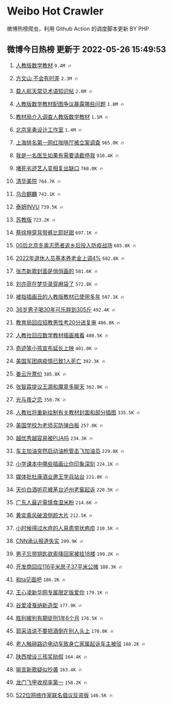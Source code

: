 # Weibo Hot Crawler 



微博热榜爬虫，利用 Github Action 的调度脚本更新 BY PHP 


## 微博今日热榜 更新于 2022-05-26 15:49:53 
1. [人教版数学教材](https://s.weibo.com/weibo?q=%23%E4%BA%BA%E6%95%99%E7%89%88%E6%95%B0%E5%AD%A6%E6%95%99%E6%9D%90%23&Refer=top) `9.4M 🔥` 

1. [方文山 不会有时差](https://s.weibo.com/weibo?q=%E6%96%B9%E6%96%87%E5%B1%B1%20%E4%B8%8D%E4%BC%9A%E6%9C%89%E6%97%B6%E5%B7%AE&Refer=top) `2.3M 🔥` 

1. [载人航天常见术语知识帖](https://s.weibo.com/weibo?q=%23%E8%BD%BD%E4%BA%BA%E8%88%AA%E5%A4%A9%E5%B8%B8%E8%A7%81%E6%9C%AF%E8%AF%AD%E7%9F%A5%E8%AF%86%E5%B8%96%23&Refer=top) `2.0M 🔥` 

1. [人教版数学教材配图争议暴露哪些问题](https://s.weibo.com/weibo?q=%23%E4%BA%BA%E6%95%99%E7%89%88%E6%95%B0%E5%AD%A6%E6%95%99%E6%9D%90%E9%85%8D%E5%9B%BE%E4%BA%89%E8%AE%AE%E6%9A%B4%E9%9C%B2%E5%93%AA%E4%BA%9B%E9%97%AE%E9%A2%98%23&Refer=top) `1.8M 🔥` 

1. [教材局介入调查人教版数学教材](https://s.weibo.com/weibo?q=%23%E6%95%99%E6%9D%90%E5%B1%80%E4%BB%8B%E5%85%A5%E8%B0%83%E6%9F%A5%E4%BA%BA%E6%95%99%E7%89%88%E6%95%B0%E5%AD%A6%E6%95%99%E6%9D%90%23&Refer=top) `1.5M 🔥` 

1. [北京吴勇设计工作室](https://s.weibo.com/weibo?q=%23%E5%8C%97%E4%BA%AC%E5%90%B4%E5%8B%87%E8%AE%BE%E8%AE%A1%E5%B7%A5%E4%BD%9C%E5%AE%A4%23&Refer=top) `1.4M 🔥` 

1. [上海排名第一网红咖啡厅被立案调查](https://s.weibo.com/weibo?q=%23%E4%B8%8A%E6%B5%B7%E6%8E%92%E5%90%8D%E7%AC%AC%E4%B8%80%E7%BD%91%E7%BA%A2%E5%92%96%E5%95%A1%E5%8E%85%E8%A2%AB%E7%AB%8B%E6%A1%88%E8%B0%83%E6%9F%A5%23&Refer=top) `965.0K 🔥` 

1. [我是一名医生如果有需要请截停我](https://s.weibo.com/weibo?q=%23%E6%88%91%E6%98%AF%E4%B8%80%E5%90%8D%E5%8C%BB%E7%94%9F%E5%A6%82%E6%9E%9C%E6%9C%89%E9%9C%80%E8%A6%81%E8%AF%B7%E6%88%AA%E5%81%9C%E6%88%91%23&Refer=top) `910.4K 🔥` 

1. [堵死劣迹艺人变相复出缺口](https://s.weibo.com/weibo?q=%23%E5%A0%B5%E6%AD%BB%E5%8A%A3%E8%BF%B9%E8%89%BA%E4%BA%BA%E5%8F%98%E7%9B%B8%E5%A4%8D%E5%87%BA%E7%BC%BA%E5%8F%A3%23&Refer=top) `768.0K 🔥` 

1. [清华美院](https://s.weibo.com/weibo?q=%23%E6%B8%85%E5%8D%8E%E7%BE%8E%E9%99%A2%23&Refer=top) `764.7K 🔥` 

1. [乌合麒麟](https://s.weibo.com/weibo?q=%E4%B9%8C%E5%90%88%E9%BA%92%E9%BA%9F&Refer=top) `743.1K 🔥` 

1. [泰妍INVU](https://s.weibo.com/weibo?q=%23%E6%B3%B0%E5%A6%8DINVU%23&Refer=top) `739.5K 🔥` 

1. [苏教版](https://s.weibo.com/weibo?q=%E8%8B%8F%E6%95%99%E7%89%88&Refer=top) `723.2K 🔥` 

1. [蔡徐坤穿背带裤比耶好甜](https://s.weibo.com/weibo?q=%23%E8%94%A1%E5%BE%90%E5%9D%A4%E7%A9%BF%E8%83%8C%E5%B8%A6%E8%A3%A4%E6%AF%94%E8%80%B6%E5%A5%BD%E7%94%9C%23&Refer=top) `697.1K 🔥` 

1. [00后北京冬奥志愿者返乡后投入防疫战场](https://s.weibo.com/weibo?q=%2300%E5%90%8E%E5%8C%97%E4%BA%AC%E5%86%AC%E5%A5%A5%E5%BF%97%E6%84%BF%E8%80%85%E8%BF%94%E4%B9%A1%E5%90%8E%E6%8A%95%E5%85%A5%E9%98%B2%E7%96%AB%E6%88%98%E5%9C%BA%23&Refer=top) `685.8K 🔥` 

1. [2022年退休人员基本养老金上调4%](https://s.weibo.com/weibo?q=%232022%E5%B9%B4%E9%80%80%E4%BC%91%E4%BA%BA%E5%91%98%E5%9F%BA%E6%9C%AC%E5%85%BB%E8%80%81%E9%87%91%E4%B8%8A%E8%B0%834%25%23&Refer=top) `682.8K 🔥` 

1. [张杰新歌封面是俏俏画的](https://s.weibo.com/weibo?q=%23%E5%BC%A0%E6%9D%B0%E6%96%B0%E6%AD%8C%E5%B0%81%E9%9D%A2%E6%98%AF%E4%BF%8F%E4%BF%8F%E7%94%BB%E7%9A%84%23&Refer=top) `581.6K 🔥` 

1. [刘亦菲在梦华录穿麻袋了](https://s.weibo.com/weibo?q=%23%E5%88%98%E4%BA%A6%E8%8F%B2%E5%9C%A8%E6%A2%A6%E5%8D%8E%E5%BD%95%E7%A9%BF%E9%BA%BB%E8%A2%8B%E4%BA%86%23&Refer=top) `572.8K 🔥` 

1. [被指插画丑的人教版教材已使用多年](https://s.weibo.com/weibo?q=%23%E8%A2%AB%E6%8C%87%E6%8F%92%E7%94%BB%E4%B8%91%E7%9A%84%E4%BA%BA%E6%95%99%E7%89%88%E6%95%99%E6%9D%90%E5%B7%B2%E4%BD%BF%E7%94%A8%E5%A4%9A%E5%B9%B4%23&Refer=top) `507.1K 🔥` 

1. [36岁男子喝30年可乐胖到305斤](https://s.weibo.com/weibo?q=%2336%E5%B2%81%E7%94%B7%E5%AD%90%E5%96%9D30%E5%B9%B4%E5%8F%AF%E4%B9%90%E8%83%96%E5%88%B0305%E6%96%A4%23&Refer=top) `492.4K 🔥` 

1. [教育局回应招教男性考20分进复审](https://s.weibo.com/weibo?q=%23%E6%95%99%E8%82%B2%E5%B1%80%E5%9B%9E%E5%BA%94%E6%8B%9B%E6%95%99%E7%94%B7%E6%80%A7%E8%80%8320%E5%88%86%E8%BF%9B%E5%A4%8D%E5%AE%A1%23&Refer=top) `486.8K 🔥` 

1. [人教社回应数学教材插画难看](https://s.weibo.com/weibo?q=%23%E4%BA%BA%E6%95%99%E7%A4%BE%E5%9B%9E%E5%BA%94%E6%95%B0%E5%AD%A6%E6%95%99%E6%9D%90%E6%8F%92%E7%94%BB%E9%9A%BE%E7%9C%8B%23&Refer=top) `480.5K 🔥` 

1. [奇迹笨小孩宣布延长上映](https://s.weibo.com/weibo?q=%23%E5%A5%87%E8%BF%B9%E7%AC%A8%E5%B0%8F%E5%AD%A9%E5%AE%A3%E5%B8%83%E5%BB%B6%E9%95%BF%E4%B8%8A%E6%98%A0%23&Refer=top) `401.0K 🔥` 

1. [美国军团病疫情已致1人死亡](https://s.weibo.com/weibo?q=%23%E7%BE%8E%E5%9B%BD%E5%86%9B%E5%9B%A2%E7%97%85%E7%96%AB%E6%83%85%E5%B7%B2%E8%87%B41%E4%BA%BA%E6%AD%BB%E4%BA%A1%23&Refer=top) `392.3K 🔥` 

1. [姜云升票价](https://s.weibo.com/weibo?q=%E5%A7%9C%E4%BA%91%E5%8D%87%E7%A5%A8%E4%BB%B7&Refer=top) `385.8K 🔥` 

1. [张智霖提议王源和魔童多聊天](https://s.weibo.com/weibo?q=%23%E5%BC%A0%E6%99%BA%E9%9C%96%E6%8F%90%E8%AE%AE%E7%8E%8B%E6%BA%90%E5%92%8C%E9%AD%94%E7%AB%A5%E5%A4%9A%E8%81%8A%E5%A4%A9%23&Refer=top) `362.9K 🔥` 

1. [光与夜之恋](https://s.weibo.com/weibo?q=%E5%85%89%E4%B8%8E%E5%A4%9C%E4%B9%8B%E6%81%8B&Refer=top) `350.7K 🔥` 

1. [人教社将重新绘制有关教材封面和部分插图](https://s.weibo.com/weibo?q=%23%E4%BA%BA%E6%95%99%E7%A4%BE%E5%B0%86%E9%87%8D%E6%96%B0%E7%BB%98%E5%88%B6%E6%9C%89%E5%85%B3%E6%95%99%E6%9D%90%E5%B0%81%E9%9D%A2%E5%92%8C%E9%83%A8%E5%88%86%E6%8F%92%E5%9B%BE%23&Refer=top) `335.5K 🔥` 

1. [美国学校为老师买防弹白板](https://s.weibo.com/weibo?q=%23%E7%BE%8E%E5%9B%BD%E5%AD%A6%E6%A0%A1%E4%B8%BA%E8%80%81%E5%B8%88%E4%B9%B0%E9%98%B2%E5%BC%B9%E7%99%BD%E6%9D%BF%23&Refer=top) `257.0K 🔥` 

1. [越优秀越容易被PUA吗](https://s.weibo.com/weibo?q=%23%E8%B6%8A%E4%BC%98%E7%A7%80%E8%B6%8A%E5%AE%B9%E6%98%93%E8%A2%ABPUA%E5%90%97%23&Refer=top) `234.3K 🔥` 

1. [车主加油突然启动油枪管击飞加油员](https://s.weibo.com/weibo?q=%23%E8%BD%A6%E4%B8%BB%E5%8A%A0%E6%B2%B9%E7%AA%81%E7%84%B6%E5%90%AF%E5%8A%A8%E6%B2%B9%E6%9E%AA%E7%AE%A1%E5%87%BB%E9%A3%9E%E5%8A%A0%E6%B2%B9%E5%91%98%23&Refer=top) `229.8K 🔥` 

1. [小学课本中哪些插画让你印象深刻](https://s.weibo.com/weibo?q=%23%E5%B0%8F%E5%AD%A6%E8%AF%BE%E6%9C%AC%E4%B8%AD%E5%93%AA%E4%BA%9B%E6%8F%92%E7%94%BB%E8%AE%A9%E4%BD%A0%E5%8D%B0%E8%B1%A1%E6%B7%B1%E5%88%BB%23&Refer=top) `224.1K 🔥` 

1. [媒体批杜康酒业邀王学兵站台](https://s.weibo.com/weibo?q=%23%E5%AA%92%E4%BD%93%E6%89%B9%E6%9D%9C%E5%BA%B7%E9%85%92%E4%B8%9A%E9%82%80%E7%8E%8B%E5%AD%A6%E5%85%B5%E7%AB%99%E5%8F%B0%23&Refer=top) `221.0K 🔥` 

1. [天价白酒听花被茅台泸州老窖起诉](https://s.weibo.com/weibo?q=%23%E5%A4%A9%E4%BB%B7%E7%99%BD%E9%85%92%E5%90%AC%E8%8A%B1%E8%A2%AB%E8%8C%85%E5%8F%B0%E6%B3%B8%E5%B7%9E%E8%80%81%E7%AA%96%E8%B5%B7%E8%AF%89%23&Refer=top) `220.5K 🔥` 

1. [广东人最近需慎食湿米粉](https://s.weibo.com/weibo?q=%23%E5%B9%BF%E4%B8%9C%E4%BA%BA%E6%9C%80%E8%BF%91%E9%9C%80%E6%85%8E%E9%A3%9F%E6%B9%BF%E7%B1%B3%E7%B2%89%23&Refer=top) `214.6K 🔥` 

1. [黄奕乘风破浪侧颜大片](https://s.weibo.com/weibo?q=%23%E9%BB%84%E5%A5%95%E4%B9%98%E9%A3%8E%E7%A0%B4%E6%B5%AA%E4%BE%A7%E9%A2%9C%E5%A4%A7%E7%89%87%23&Refer=top) `212.5K 🔥` 

1. [小时候得过水痘的人易患带状疱疹](https://s.weibo.com/weibo?q=%23%E5%B0%8F%E6%97%B6%E5%80%99%E5%BE%97%E8%BF%87%E6%B0%B4%E7%97%98%E7%9A%84%E4%BA%BA%E6%98%93%E6%82%A3%E5%B8%A6%E7%8A%B6%E7%96%B1%E7%96%B9%23&Refer=top) `210.5K 🔥` 

1. [CNN承认报道失实](https://s.weibo.com/weibo?q=%23CNN%E6%89%BF%E8%AE%A4%E6%8A%A5%E9%81%93%E5%A4%B1%E5%AE%9E%23&Refer=top) `209.9K 🔥` 

1. [男子忘带钥匙欲索降回家被挂18楼](https://s.weibo.com/weibo?q=%23%E7%94%B7%E5%AD%90%E5%BF%98%E5%B8%A6%E9%92%A5%E5%8C%99%E6%AC%B2%E7%B4%A2%E9%99%8D%E5%9B%9E%E5%AE%B6%E8%A2%AB%E6%8C%8218%E6%A5%BC%23&Refer=top) `199.2K 🔥` 

1. [开发商回应116平米房子37平米公摊](https://s.weibo.com/weibo?q=%23%E5%BC%80%E5%8F%91%E5%95%86%E5%9B%9E%E5%BA%94116%E5%B9%B3%E7%B1%B3%E6%88%BF%E5%AD%9037%E5%B9%B3%E7%B1%B3%E5%85%AC%E6%91%8A%23&Refer=top) `188.3K 🔥` 

1. [和ta见面吧](https://s.weibo.com/weibo?q=%E5%92%8Cta%E8%A7%81%E9%9D%A2%E5%90%A7&Refer=top) `186.2K 🔥` 

1. [王心凌新华网专属限定版爱你](https://s.weibo.com/weibo?q=%23%E7%8E%8B%E5%BF%83%E5%87%8C%E6%96%B0%E5%8D%8E%E7%BD%91%E4%B8%93%E5%B1%9E%E9%99%90%E5%AE%9A%E7%89%88%E7%88%B1%E4%BD%A0%23&Refer=top) `179.1K 🔥` 

1. [谷爱凌戛纳新造型](https://s.weibo.com/weibo?q=%23%E8%B0%B7%E7%88%B1%E5%87%8C%E6%88%9B%E7%BA%B3%E6%96%B0%E9%80%A0%E5%9E%8B%23&Refer=top) `177.9K 🔥` 

1. [胜利被判有期徒刑1年6个月](https://s.weibo.com/weibo?q=%23%E8%83%9C%E5%88%A9%E8%A2%AB%E5%88%A4%E6%9C%89%E6%9C%9F%E5%BE%92%E5%88%911%E5%B9%B46%E4%B8%AA%E6%9C%88%23&Refer=top) `176.5K 🔥` 

1. [郭采洁说不要把酒倒在别人头上](https://s.weibo.com/weibo?q=%23%E9%83%AD%E9%87%87%E6%B4%81%E8%AF%B4%E4%B8%8D%E8%A6%81%E6%8A%8A%E9%85%92%E5%80%92%E5%9C%A8%E5%88%AB%E4%BA%BA%E5%A4%B4%E4%B8%8A%23&Refer=top) `170.0K 🔥` 

1. [老人触碰路边电动车致身亡家属起诉车主被驳](https://s.weibo.com/weibo?q=%23%E8%80%81%E4%BA%BA%E8%A7%A6%E7%A2%B0%E8%B7%AF%E8%BE%B9%E7%94%B5%E5%8A%A8%E8%BD%A6%E8%87%B4%E8%BA%AB%E4%BA%A1%E5%AE%B6%E5%B1%9E%E8%B5%B7%E8%AF%89%E8%BD%A6%E4%B8%BB%E8%A2%AB%E9%A9%B3%23&Refer=top) `168.2K 🔥` 

1. [陕西增设三孩奖励假](https://s.weibo.com/weibo?q=%23%E9%99%95%E8%A5%BF%E5%A2%9E%E8%AE%BE%E4%B8%89%E5%AD%A9%E5%A5%96%E5%8A%B1%E5%81%87%23&Refer=top) `164.4K 🔥` 

1. [喻言新歌疑似抄袭](https://s.weibo.com/weibo?q=%E5%96%BB%E8%A8%80%E6%96%B0%E6%AD%8C%E7%96%91%E4%BC%BC%E6%8A%84%E8%A2%AD&Refer=top) `163.4K 🔥` 

1. [龙门飞甲收视率第一](https://s.weibo.com/weibo?q=%23%E9%BE%99%E9%97%A8%E9%A3%9E%E7%94%B2%E6%94%B6%E8%A7%86%E7%8E%87%E7%AC%AC%E4%B8%80%23&Refer=top) `158.2K 🔥` 

1. [522位网络作家联名倡议反盗版](https://s.weibo.com/weibo?q=%23522%E4%BD%8D%E7%BD%91%E7%BB%9C%E4%BD%9C%E5%AE%B6%E8%81%94%E5%90%8D%E5%80%A1%E8%AE%AE%E5%8F%8D%E7%9B%97%E7%89%88%23&Refer=top) `146.5K 🔥` 

